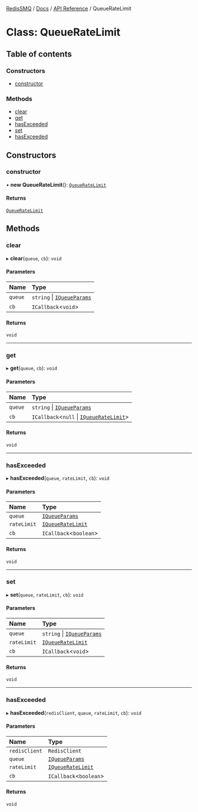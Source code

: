 [RedisSMQ](../../../README.md) / [Docs](../../README.md) / [API Reference](../README.md) / QueueRateLimit

# Class: QueueRateLimit

## Table of contents

### Constructors

- [constructor](QueueRateLimit.md#constructor)

### Methods

- [clear](QueueRateLimit.md#clear)
- [get](QueueRateLimit.md#get)
- [hasExceeded](QueueRateLimit.md#hasexceeded)
- [set](QueueRateLimit.md#set)
- [hasExceeded](QueueRateLimit.md#hasexceeded-1)

## Constructors

### constructor

• **new QueueRateLimit**(): [`QueueRateLimit`](QueueRateLimit.md)

#### Returns

[`QueueRateLimit`](QueueRateLimit.md)

## Methods

### clear

▸ **clear**(`queue`, `cb`): `void`

#### Parameters

| Name | Type |
| :------ | :------ |
| `queue` | `string` \| [`IQueueParams`](../interfaces/IQueueParams.md) |
| `cb` | `ICallback`\<`void`\> |

#### Returns

`void`

___

### get

▸ **get**(`queue`, `cb`): `void`

#### Parameters

| Name | Type |
| :------ | :------ |
| `queue` | `string` \| [`IQueueParams`](../interfaces/IQueueParams.md) |
| `cb` | `ICallback`\<``null`` \| [`IQueueRateLimit`](../interfaces/IQueueRateLimit.md)\> |

#### Returns

`void`

___

### hasExceeded

▸ **hasExceeded**(`queue`, `rateLimit`, `cb`): `void`

#### Parameters

| Name | Type |
| :------ | :------ |
| `queue` | [`IQueueParams`](../interfaces/IQueueParams.md) |
| `rateLimit` | [`IQueueRateLimit`](../interfaces/IQueueRateLimit.md) |
| `cb` | `ICallback`\<`boolean`\> |

#### Returns

`void`

___

### set

▸ **set**(`queue`, `rateLimit`, `cb`): `void`

#### Parameters

| Name | Type |
| :------ | :------ |
| `queue` | `string` \| [`IQueueParams`](../interfaces/IQueueParams.md) |
| `rateLimit` | [`IQueueRateLimit`](../interfaces/IQueueRateLimit.md) |
| `cb` | `ICallback`\<`void`\> |

#### Returns

`void`

___

### hasExceeded

▸ **hasExceeded**(`redisClient`, `queue`, `rateLimit`, `cb`): `void`

#### Parameters

| Name | Type |
| :------ | :------ |
| `redisClient` | `RedisClient` |
| `queue` | [`IQueueParams`](../interfaces/IQueueParams.md) |
| `rateLimit` | [`IQueueRateLimit`](../interfaces/IQueueRateLimit.md) |
| `cb` | `ICallback`\<`boolean`\> |

#### Returns

`void`
